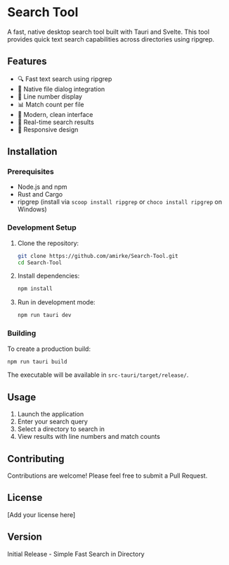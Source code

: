 # Search Tool

A fast, native desktop search tool built with Tauri and Svelte. This tool provides quick text search capabilities across directories using ripgrep.

## Features

- 🔍 Fast text search using ripgrep
- 📂 Native file dialog integration
- 📝 Line number display
- 📊 Match count per file
- 🎨 Modern, clean interface
- 🔄 Real-time search results
- 📱 Responsive design

## Installation

### Prerequisites

- Node.js and npm
- Rust and Cargo
- ripgrep (install via `scoop install ripgrep` or `choco install ripgrep` on Windows)

### Development Setup

1. Clone the repository:
   ```bash
   git clone https://github.com/amirke/Search-Tool.git
   cd Search-Tool
   ```

2. Install dependencies:
   ```bash
   npm install
   ```

3. Run in development mode:
   ```bash
   npm run tauri dev
   ```

### Building

To create a production build:
```bash
npm run tauri build
```

The executable will be available in `src-tauri/target/release/`.

## Usage

1. Launch the application
2. Enter your search query
3. Select a directory to search in
4. View results with line numbers and match counts

## Contributing

Contributions are welcome! Please feel free to submit a Pull Request.

## License

[Add your license here]

## Version

Initial Release - Simple Fast Search in Directory
